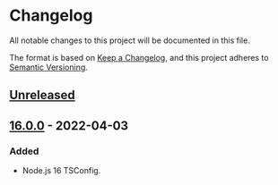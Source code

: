 # Changelog

All notable changes to this project will be documented in this file.

The format is based on [Keep a Changelog](https://keepachangelog.com/en/1.0.0/),
and this project adheres to [Semantic Versioning](https://semver.org/spec/v2.0.0.html).

## [Unreleased]

## [16.0.0] - 2022-04-03
### Added
- Node.js 16 TSConfig.

[Unreleased]: https://github.com/my-jam-store/node-tsconfig/compare/16.0.0...HEAD
[16.0.0]: https://github.com/my-jam-store/node-tsconfig/releases/tag/16.0.0
